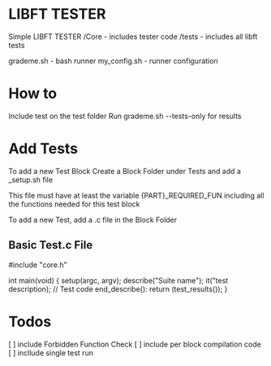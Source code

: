 # LIBFT TESTER

Simple LIBFT TESTER
/Core - includes tester code
/tests - includes all libft tests

grademe.sh - bash runner
my_config.sh - runner configuration

# How to
Include test on the test folder
Run grademe.sh --tests-only for results

# Add Tests

To add a new Test Block Create a Block Folder under Tests
and add a _setup.sh file

This file must have at least the variable
{PART}_REQUIRED_FUN including all the functions needed for this test block

To add a new Test, add a .c file in the Block Folder

## Basic Test.c File

#include "core.h"

int main(void)
{
	setup(argc, argv);
	describe("Suite name");
		it("test description);
		// Test code
	end_describe():
	return (test_results());
}


# Todos
[ ] include Forbidden Function Check
[ ] include per block compilation code
[ ] incllude single test run
